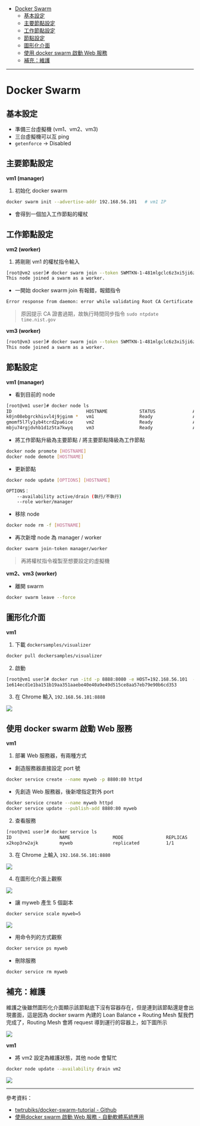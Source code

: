 * [Docker Swarm](https://github.com/linjiachi/Linux_note/blob/master/109-1%20Docker/W10-20201117.md#docker-swarm)
    - [基本設定](https://github.com/linjiachi/Linux_note/blob/master/109-1%20Docker/W10-20201117.md#%E5%9F%BA%E6%9C%AC%E8%A8%AD%E5%AE%9A)
    - [主要節點設定](https://github.com/linjiachi/Linux_note/blob/master/109-1%20Docker/W10-20201117.md#%E4%B8%BB%E8%A6%81%E7%AF%80%E9%BB%9E%E8%A8%AD%E5%AE%9A)
    - [工作節點設定](https://github.com/linjiachi/Linux_note/blob/master/109-1%20Docker/W10-20201117.md#%E5%B7%A5%E4%BD%9C%E7%AF%80%E9%BB%9E%E8%A8%AD%E5%AE%9A)
    - [節點設定](https://github.com/linjiachi/Linux_note/blob/master/109-1%20Docker/W10-20201117.md#%E7%AF%80%E9%BB%9E%E8%A8%AD%E5%AE%9A)
    - [圖形化介面](https://github.com/linjiachi/Linux_note/blob/master/109-1%20Docker/W10-20201117.md#%E5%9C%96%E5%BD%A2%E5%8C%96%E4%BB%8B%E9%9D%A2)
    - [使用 docker swarm 啟動 Web 服務](https://github.com/linjiachi/Linux_note/blob/master/109-1%20Docker/W10-20201117.md#%E4%BD%BF%E7%94%A8-docker-swarm-%E5%95%9F%E5%8B%95-web-%E6%9C%8D%E5%8B%99)
    - [補充：維護](https://github.com/linjiachi/Linux_note/blob/master/109-1%20Docker/W10-20201117.md#%E8%A3%9C%E5%85%85%E7%B6%AD%E8%AD%B7)
---
# Docker Swarm
## 基本設定
* 準備三台虛擬機 (vm1、vm2、vm3)
* 三台虛擬機可以互 ping
* `getenforce` -> Disabled

## 主要節點設定
**vm1 (manager)** 
1. 初始化 docker swarm
```sh
docker swarm init --advertise-addr 192.168.56.101   # vm1 IP
```
* 會得到一個加入工作節點的權杖

## 工作節點設定
**vm2 (worker)**
1. 將剛剛 vm1 的權杖指令輸入
```sh
[root@vm2 user]# docker swarm join --token SWMTKN-1-481mlgclc6z3xi5ji6zpdyi8pfobgrm0iwy3m5x1tues5ir9gb-0ql526pozmtf6kfdtjg8e6ifd 192.168.56.101:2377
This node joined a swarm as a worker.
```
* 一開始 docker swarm join 有報錯，報錯指令
```sh
Error response from daemon: error while validating Root CA Certificate: x509: certificate has expired or is not yet valid
```
> 原因提示 CA 證書過期，故執行時間同步指令 `sudo ntpdate time.nist.gov`

**vm3 (worker)**
```sh
[root@vm3 user]# docker swarm join --token SWMTKN-1-481mlgclc6z3xi5ji6zpdyi8pfobgrm0iwy3m5x1tues5ir9gb-0ql526pozmtf6kfdtjg8e6ifd 192.168.56.101:2377
This node joined a swarm as a worker.
```
## 節點設定
**vm1 (manager)**
* 看到目前的 node
```sh
[root@vm1 user]# docker node ls
ID                            HOSTNAME            STATUS              AVAILABILITY        MANAGER STATUS      ENGINE VERSION
k0jn08ebgrckhisvl4j9jginm *   vm1                 Ready               Active              Leader              19.03.12
gmomf5l7ly1yb4tcrd2pa6ice     vm2                 Ready               Active                                  19.03.13
mbju74rgjdvhb1d1z5ta7kwyq     vm3                 Ready               Active                                  19.03.13
```
* 將工作節點升級為主要節點 / 將主要節點降級為工作節點
```sh
docker node promote [HOSTNAME]
docker node demote [HOSTNAME]
```
* 更新節點
```sh
docker node update [OPTIONS] [HOSTNAME]

OPTIONS：
    --availability active/drain (執行/不執行)
    --role worker/manager
```
* 移除 node
```sh
docker node rm -f [HOSTNAME]
```
* 再次新增 node 為 manager / worker
```sh
docker swarm join-token manager/worker
```
> 再將權杖指令複製至想要設定的虛擬機

**vm2、vm3 (worker)**
* 離開 swarm
```sh
docker swarm leave --force
```
## 圖形化介面
**vm1**
1. 下載 `dockersamples/visualizer`
```sh
docker pull dockersamples/visualizer
```
2. 啟動
```sh
[root@vm1 user]# docker run -itd -p 8888:8080 -e HOST=192.168.56.101  -e PORT=8080 -v /var/run/docker.sock:/var/run/docker.sock --name visualizer dockersamples/visualizer
1e614ecd1e1ba151b19aa351aaebe40e40a9e49d515ce8aa57eb79e90b6cd353
```
3. 在 Chrome 輸入 `192.168.56.101:8888`

![](Image/W10-20201117/GraphicalUserInterface.PNG)

## 使用 docker swarm 啟動 Web 服務
**vm1**
1. 部署 Web 服務器，有兩種方式
* 創造服務器直接設定 port 號
```sh
docker service create --name myweb -p 8880:80 httpd
```
* 先創造 Web 服務器，後新增指定對外 port
```sh
docker service create --name myweb httpd
docker service update --publish-add 8880:80 myweb
```
2. 查看服務
```sh
[root@vm1 user]# docker service ls
ID                  NAME                MODE                REPLICAS            IMAGE               PORTS
x2kop3rw2ajk        myweb               replicated          1/1                 httpd:latest        *:8880->80/tcp
```
3. 在 Chrome 上輸入 `192.168.56.101:8880`

![](Image/W10-20201117/webservice.PNG)

4. 在圖形化介面上觀察

![](Image/W10-20201117/webservice1.PNG)

* 讓 myweb 產生 5 個副本
```sh
docker service scale myweb=5
```
![](Image/W10-20201117/webservice5.PNG)

* 用命令列的方式觀察
```sh
docker service ps myweb
```
* 刪除服務
```sh
docker service rm myweb
```
## 補充：維護
維護之後雖然圖形化介面顯示該節點底下沒有容器存在，但是連到該節點還是會出現畫面，這是因為 docker swarm 內建的 Loan Balance + Routing Mesh 幫我們完成了，Routing Mesh 會將 request 導到運行的容器上，如下圖所示

![](Image/W10-20201117/ingressnetwork.png)

**vm1**
* 將 vm2 設定為維護狀態，其他 node 會幫忙
```sh
docker node update --availability drain vm2
```
![](Image/W10-20201117/webservice5drain.PNG)

---
參考資料：
- [twtrubiks/docker-swarm-tutorial - Github](https://github.com/twtrubiks/docker-swarm-tutorial#docker-machine-%E6%95%99%E5%AD%B8)
- [使用docker swarm 啟動 Web 服務 - 自動軟體系統應用](https://kawsing.gitbook.io/opensystem/docker-swarm/shi-yong-docker-swarm-qi-dong-web-fu-wu)